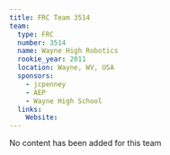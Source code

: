 ```yaml
---
title: FRC Team 3514
team:
  type: FRC
  number: 3514
  name: Wayne High Robotics
  rookie_year: 2011
  location: Wayne, WV, USA
  sponsors:
    - jcpenney
    - AEP
    - Wayne High School
  links:
    Website: 
---
```

No content has been added for this team